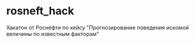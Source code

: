 # rosneft_hack
Хакатон от Роснефти по кейсу "Прогнозирование поведения искомой величины по известным факторам"
